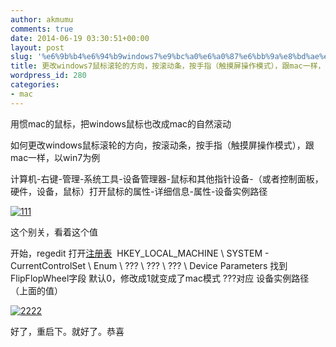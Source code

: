 ```yaml
---
author: akmumu
comments: true
date: 2014-06-19 03:30:51+00:00
layout: post
slug: '%e6%9b%b4%e6%94%b9windows7%e9%bc%a0%e6%a0%87%e6%bb%9a%e8%bd%ae%e7%9a%84%e6%96%b9%e5%90%91%ef%bc%8c%e6%8c%89%e6%bb%9a%e5%8a%a8%e6%9d%a1%ef%bc%8c%e6%8c%89%e6%89%8b%e6%8c%87%ef%bc%88%e8%a7%a6%e6%91%b8'
title: 更改windows7鼠标滚轮的方向，按滚动条，按手指（触摸屏操作模式），跟mac一样，在windows中使用mac鼠标模式
wordpress_id: 280
categories:
- mac
---
```




用惯mac的鼠标，把windows鼠标也改成mac的自然滚动

如何更改windows鼠标滚轮的方向，按滚动条，按手指（触摸屏操作模式），跟mac一样，以win7为例

计算机-右键-管理-系统工具-设备管理器-鼠标和其他指针设备-（或者控制面板，硬件，设备，鼠标）打开鼠标的属性-详细信息-属性-设备实例路径





[![111](http://akmumu-wordpress.stor.sinaapp.com/uploads/2014/06/111.jpg)](http://akmumu-wordpress.stor.sinaapp.com/uploads/2014/06/111.jpg)



这个别关，看着这个值

开始，regedit 打开[注册表](http://biancheng.dnbcw.info/zhucebiao/)  HKEY_LOCAL_MACHINE \ SYSTEM - CurrentControlSet \ Enum \ ??? \ ??? \ ??? \ Device Parameters 找到 FlipFlopWheel字段 默认0，修改成1就变成了mac模式 ???对应 设备实例路径（上面的值）

[![2222](http://akmumu-wordpress.stor.sinaapp.com/uploads/2014/06/2222.jpg)](http://akmumu-wordpress.stor.sinaapp.com/uploads/2014/06/2222.jpg)

好了，重启下。就好了。恭喜
